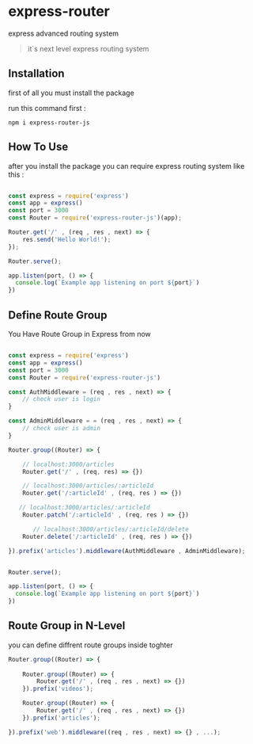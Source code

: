 # express-router
express advanced routing system

> it`s next level express routing system

## Installation

first of all you must install the package

run this command first : 
```
npm i express-router-js
```

## How To Use

after you install the package you can require express routing system like this :
```js

const express = require('express')
const app = express()
const port = 3000
const Router = require('express-router-js')(app);

Router.get('/' , (req , res , next) => {
    res.send('Hello World!');
});

Router.serve();

app.listen(port, () => {
  console.log(`Example app listening on port ${port}`)
})
```

## Define Route Group

You Have Route Group in Express from now

```js

const express = require('express')
const app = express()
const port = 3000
const Router = require('express-router-js')

const AuthMiddleware = (req , res , next) => {
    // check user is login
}

const AdminMiddleware = = (req , res , next) => {
    // check user is admin
}

Router.group((Router) => {

    // localhost:3000/articles
    Router.get('/' , (req, res) => {}) 

    // localhost:3000/articles/:articleId
    Router.get('/:articleId' , (req, res ) => {})

   // localhost:3000/articles/:articleId
    Router.patch('/:articleId' , (req, res ) => {})

       // localhost:3000/articles/:articleId/delete
    Router.delete('/:articleId' , (req, res ) => {})

}).prefix('articles').middleware(AuthMiddleware , AdminMiddleware);


Router.serve();

app.listen(port, () => {
  console.log(`Example app listening on port ${port}`)
})
```


## Route Group in N-Level

you can define diffrent route groups inside toghter

```js
Router.group((Router) => {
    
    Router.group((Router) => {
        Router.get('/' , (req , res , next) => {})
    }).prefix('videos');

    Router.group((Router) => {
        Router.get('/' , (req , res , next) => {})
    }).prefix('articles');

}).prefix('web').middleware((req , res , next) => {} , ...);
```

